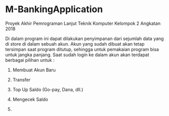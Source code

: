 # M-BankingApplication
Proyek Akhir Pemrograman Lanjut Teknik Komputer Kelompok 2 Angkatan 2018

Di dalam program ini dapat dilakukan penyimpanan dari sejumlah data yang di store di dalam sebuah akun. Akun yang sudah dibuat akan tetap tersimpan saat program ditutup, sehingga untuk pemakaian program bisa untuk jangka panjang. Saat sudah login ke dalam akun akan terdapat berbagai pilihan untuk :

1. Membuat Akun Baru

2. Transfer

3. Top Up Saldo (Go-pay, Dana, dll.)

4. Mengecek Saldo

5. 
